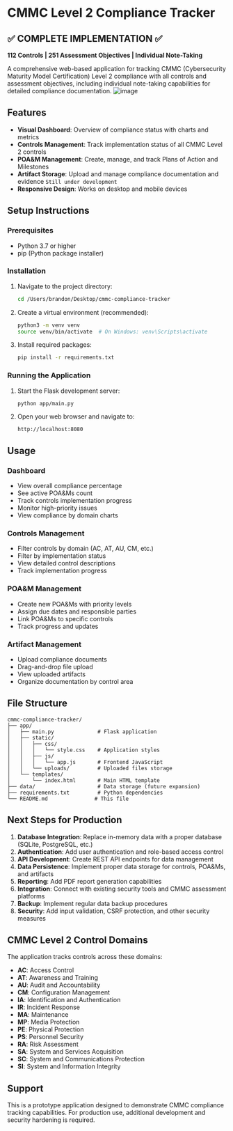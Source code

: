 # CMMC Level 2 Compliance Tracker

## ✅ **COMPLETE IMPLEMENTATION** ✅
**112 Controls | 251 Assessment Objectives | Individual Note-Taking**

A comprehensive web-based application for tracking CMMC (Cybersecurity Maturity Model Certification) Level 2 compliance with all controls and assessment objectives, including individual note-taking capabilities for detailed compliance documentation.
![image](https://github.com/user-attachments/assets/2e3cb054-d0c9-4a11-912d-f02b5607ebe6)

## Features

- **Visual Dashboard**: Overview of compliance status with charts and metrics
- **Controls Management**: Track implementation status of all CMMC Level 2 controls
- **POA&M Management**: Create, manage, and track Plans of Action and Milestones
- **Artifact Storage**: Upload and manage compliance documentation and evidence
  ``` Still under development ```
- **Responsive Design**: Works on desktop and mobile devices

## Setup Instructions

### Prerequisites

- Python 3.7 or higher
- pip (Python package installer)

### Installation

1. Navigate to the project directory:
   ```bash
   cd /Users/brandon/Desktop/cmmc-compliance-tracker
   ```

2. Create a virtual environment (recommended):
   ```bash
   python3 -m venv venv
   source venv/bin/activate  # On Windows: venv\Scripts\activate
   ```

3. Install required packages:
   ```bash
   pip install -r requirements.txt
   ```

### Running the Application

1. Start the Flask development server:
   ```bash
   python app/main.py
   ```

2. Open your web browser and navigate to:
   ```
   http://localhost:8080
   ```

## Usage

### Dashboard
- View overall compliance percentage
- See active POA&Ms count
- Track controls implementation progress
- Monitor high-priority issues
- View compliance by domain charts

### Controls Management
- Filter controls by domain (AC, AT, AU, CM, etc.)
- Filter by implementation status
- View detailed control descriptions
- Track implementation progress

### POA&M Management
- Create new POA&Ms with priority levels
- Assign due dates and responsible parties
- Link POA&Ms to specific controls
- Track progress and updates

### Artifact Management
- Upload compliance documents
- Drag-and-drop file upload
- View uploaded artifacts
- Organize documentation by control area

## File Structure

```
cmmc-compliance-tracker/
├── app/
│   ├── main.py              # Flask application
│   ├── static/
│   │   ├── css/
│   │   │   └── style.css    # Application styles
│   │   ├── js/
│   │   │   └── app.js       # Frontend JavaScript
│   │   └── uploads/         # Uploaded files storage
│   └── templates/
│       └── index.html       # Main HTML template
├── data/                    # Data storage (future expansion)
├── requirements.txt         # Python dependencies
└── README.md               # This file
```

## Next Steps for Production

1. **Database Integration**: Replace in-memory data with a proper database (SQLite, PostgreSQL, etc.)
2. **Authentication**: Add user authentication and role-based access control
3. **API Development**: Create REST API endpoints for data management
4. **Data Persistence**: Implement proper data storage for controls, POA&Ms, and artifacts
5. **Reporting**: Add PDF report generation capabilities
6. **Integration**: Connect with existing security tools and CMMC assessment platforms
7. **Backup**: Implement regular data backup procedures
8. **Security**: Add input validation, CSRF protection, and other security measures

## CMMC Level 2 Control Domains

The application tracks controls across these domains:
- **AC**: Access Control
- **AT**: Awareness and Training
- **AU**: Audit and Accountability
- **CM**: Configuration Management
- **IA**: Identification and Authentication
- **IR**: Incident Response
- **MA**: Maintenance
- **MP**: Media Protection
- **PE**: Physical Protection
- **PS**: Personnel Security
- **RA**: Risk Assessment
- **SA**: System and Services Acquisition
- **SC**: System and Communications Protection
- **SI**: System and Information Integrity

## Support

This is a prototype application designed to demonstrate CMMC compliance tracking capabilities. For production use, additional development and security hardening is required.
